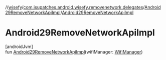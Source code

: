 //[wisefy](../../../index.md)/[com.isupatches.android.wisefy.removenetwork.delegates](../index.md)/[Android29RemoveNetworkApiImpl](index.md)/[Android29RemoveNetworkApiImpl](-android29-remove-network-api-impl.md)

# Android29RemoveNetworkApiImpl

[androidJvm]\
fun [Android29RemoveNetworkApiImpl](-android29-remove-network-api-impl.md)(wifiManager: [WifiManager](https://developer.android.com/reference/kotlin/android/net/wifi/WifiManager.html))

